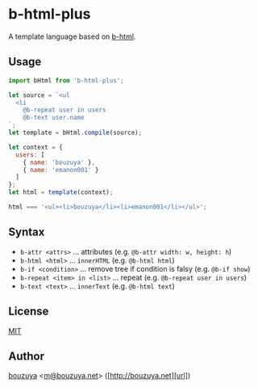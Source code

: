 # b-html-plus

A template language based on [b-html](https://github.com/b-html/b-html).

## Usage

```javascript
import bHtml from 'b-html-plus';

let source = `<ul
  <li
    @b-repeat user in users
    @b-text user.name
`;
let template = bHtml.compile(source);

let context = {
  users: [
    { name: 'bouzuya' },
    { name: 'emanon001' }
  ]
};
let html = template(context);

html === '<ul><li>bouzuya</li><li>emanon001</li></ul>';
```

## Syntax

- `b-attr <attrs>` ... attributes (e.g. `@b-attr width: w, height: h`)
- `b-html <html>` ... `innerHTML` (e.g. `@b-html html`)
- `b-if <condition>` ... remove tree if condition is falsy (e.g. `@b-if show`)
- `b-repeat <item> in <list>` ... repeat (e.g. `@b-repeat user in users`)
- `b-text <text>` ... `innerText` (e.g. `@b-html text`)

## License

[MIT](LICENSE)

## Author

[bouzuya][user] &lt;[m@bouzuya.net][email]&gt; ([http://bouzuya.net][url])

[user]: https://github.com/bouzuya
[email]: mailto:m@bouzuya.net
[url]: http://bouzuya.net
